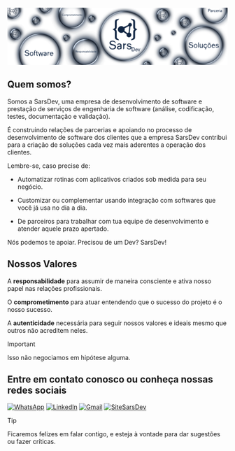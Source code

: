 ![Imagem com fundo branco e bolhas transparentes com a logomarca da empresa SarsDev e seus valores escritos nas bolhas.](../img/SarsDev_Bolhas.png)

## Quem somos?

Somos a SarsDev, uma empresa de desenvolvimento de software e prestação de serviços de engenharia de software (análise, codificação, testes, documentação e validação).

É construindo relações de parcerias e apoiando no processo de desenvolvimento de software dos clientes que a empresa SarsDev contribui para a criação de soluções cada vez mais aderentes a operação dos clientes.

Lembre-se, caso precise de:

- Automatizar rotinas com aplicativos criados sob medida para seu negócio.

- Customizar ou complementar usando integração com softwares que você já usa no dia a dia.

- De parceiros para trabalhar com tua equipe de desenvolvimento e atender aquele prazo apertado.

Nós podemos te apoiar. Precisou de um Dev? SarsDev!

## Nossos Valores

A **responsabilidade** para assumir de maneira consciente e ativa nosso papel nas relações profissionais.

O **comprometimento** para atuar entendendo que o sucesso do projeto é o nosso sucesso.

A **autenticidade** necessária para seguir nossos valores e ideais mesmo que outros não acreditem neles.

> [!IMPORTANT]
> Isso não negociamos em hipótese alguma.

## Entre em contato conosco ou conheça nossas redes sociais

[![WhatsApp](https://img.shields.io/badge/WhatsApp-25D366?style=for-the-badge&logo=whatsapp&logoColor=white)](https://wa.me//5516996462485?text=Ol%C3%A1!%0AGostaria%20de%20saber%20mais%20sobre%20os%20servi%C3%A7os.)
[![LinkedIn](https://img.shields.io/badge/linkedin-%230077B5.svg?style=for-the-badge&logo=linkedin&logoColor=white)](https://www.linkedin.com/company/sarsdev)
[![Gmail](https://img.shields.io/badge/Gmail-D14836?style=for-the-badge&logo=gmail&logoColor=white)](mailto:sarsdevsolucoes@gmail.com?subject=Vi%20seu%20perfil%20no%20Github&body=Olá!%20Gostaria%20de%20saber%20mais%20sobre%20a%20SarsDev.)
[![SiteSarsDev](https://img.shields.io/badge/Site%20SarsDev-102542?style=for-the-badge&logo=Microsoft%20Bing&logoColor=white)](https://sarsdev.com.br/index.html)

> [!TIP]
> Ficaremos felizes em falar contigo, e esteja à vontade para dar sugestões ou fazer críticas.